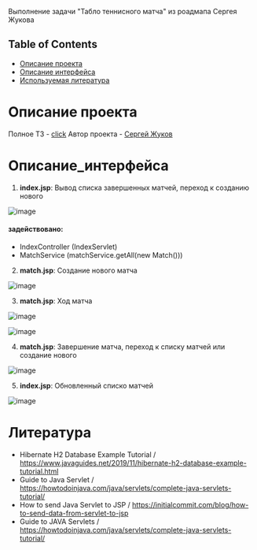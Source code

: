 Выполнение задачи "Табло теннисного матча"  из роадмапа Сергея Жукова

## Table of Contents
- [Описание проекта](#Описание_проекта)
- [Описание интерфейса](#Описание_интерфейса)
- [Используемая литература](#Литература)

# Описание проекта

Полное ТЗ - [click](https://zhukovsd.github.io/java-backend-learning-course/Projects/TennisScoreboard/)
Автор проекта - [Сергей Жуков](https://github.com/zhukovsd)

# Описание_интерфейса

1. **index.jsp**: Вывод списка завершенных матчей, переход к созданию нового

![image](https://github.com/user-attachments/assets/1ab99004-c84b-4b1b-9d5e-fa2344d97ddd)

#### задействовано:
- IndexController (IndexServlet) 
- MatchService (matchService.getAll(new Match()))

2. **match.jsp**: Создание нового матча

![image](https://github.com/user-attachments/assets/1dc01f18-890c-4a82-8547-b09a45fae2cf)

3. **match.jsp**: Ход матча

![image](https://github.com/user-attachments/assets/cae80bb8-2f02-443f-b65a-86f4aae05a5b)

![image](https://github.com/user-attachments/assets/b78ace8f-e633-4b72-aeca-3b36f2f8e26c)

4. **match.jsp**: Завершение матча, переход к списку матчей или создание нового

![image](https://github.com/user-attachments/assets/89d19366-83ba-45f6-a9e0-dc0bbe96fb97)

5. **index.jsp**: Обновленный списко матчей

![image](https://github.com/user-attachments/assets/bf5e7c33-958a-4ea1-abc8-76741cd5950f)

# Литература

- Hibernate H2 Database Example Tutorial / https://www.javaguides.net/2019/11/hibernate-h2-database-example-tutorial.html
- Guide to Java Servlet / https://howtodoinjava.com/java/servlets/complete-java-servlets-tutorial/
- How to send Java Servlet to JSP / https://initialcommit.com/blog/how-to-send-data-from-servlet-to-jsp
- Guide to JAVA Servlets / https://howtodoinjava.com/java/servlets/complete-java-servlets-tutorial/







